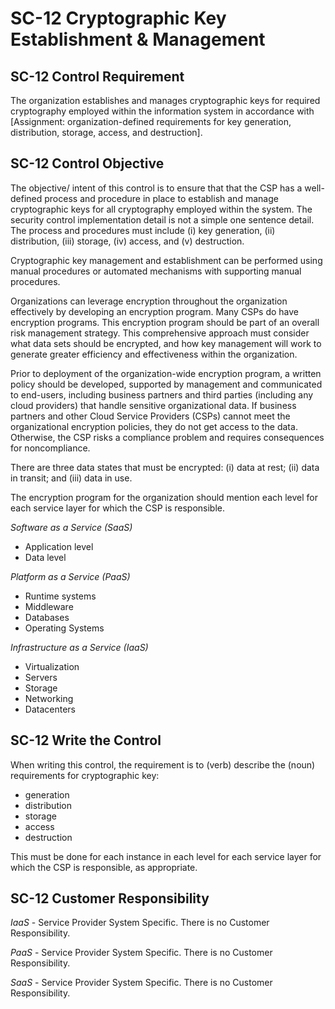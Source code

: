 # SC-12 Cryptographic Key Establishment & Management
## SC-12 Control Requirement
The organization establishes and manages cryptographic keys for required cryptography employed within the information system in accordance with [Assignment: organization-defined requirements for key generation, distribution, storage, access, and destruction].
## SC-12 Control Objective
The objective/ intent of this control is to ensure that that the CSP has a well-defined process and procedure in place to establish and manage cryptographic keys for all cryptography employed within the system. The security control implementation detail is not a simple one sentence detail. The process and procedures must include (i) key generation, (ii) distribution, (iii) storage, (iv) access, and (v) destruction.

Cryptographic key management and establishment can be performed using manual procedures or automated mechanisms with supporting manual procedures.

Organizations can leverage encryption throughout the organization effectively by developing an encryption program. Many CSPs do have encryption programs. This encryption program should be part of an overall risk management strategy. This comprehensive approach must consider what data sets should be encrypted, and how key management will work to generate greater efficiency and effectiveness within the organization.

Prior to deployment of the organization-wide encryption program, a written policy should be developed, supported by management and communicated to end-users, including business partners and third parties (including any cloud providers) that handle sensitive organizational data. If business partners and other Cloud Service Providers (CSPs) cannot meet the organizational encryption policies, they do not get access to the data. Otherwise, the CSP risks a compliance problem and requires consequences for noncompliance.

There are three data states that must be encrypted: (i) data at rest; (ii) data in transit; and (iii) data in use.

The encryption program for the organization should mention each level for each service layer for which the CSP is responsible.

_Software as a Service (SaaS)_
  * Application level
  * Data level

_Platform as a Service (PaaS)_
  * Runtime systems
  * Middleware
  * Databases
  * Operating Systems

_Infrastructure as a Service (IaaS)_
  * Virtualization
  * Servers
  * Storage
  * Networking
  * Datacenters
## SC-12 Write the Control
When writing this control, the requirement is to (verb) describe the (noun) requirements for cryptographic key:
  *	generation
  *	distribution
  *	storage
  *	access
  *	destruction

This must be done for each instance in each level for each service layer for which the CSP is responsible, as appropriate.
## SC-12 Customer Responsibility
*IaaS* - Service Provider System Specific. There is no Customer Responsibility.

*PaaS* - Service Provider System Specific. There is no Customer Responsibility.

*SaaS* - Service Provider System Specific. There is no Customer Responsibility.
